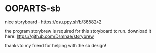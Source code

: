# OOPARTS-sb
nice storyboard - https://osu.ppy.sh/b/3658242

the program storybrew is required for this storyboard to run. download it here: https://github.com/Damnae/storybrew

thanks to my friend for helping with the sb design!
